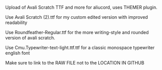 Upload of Avali Scratch TTF and more for aliucord, uses THEMER plugin. 

Use Avali Scratch (2).ttf for my custom edited version with improved readability


Use Roundfeather-Regular.ttf for the more writing-style and rounded version of avali scratch.

Use Cmu.Typewriter-text-light.ttf.ttf for a classic monospace typewriter english font

Make sure to link to the RAW FILE not to the LOCATION IN GITHUB 
